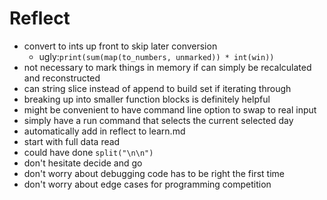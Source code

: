 # Reflect

- convert to ints up front to skip later conversion
    - ugly:`print(sum(map(to_numbers, unmarked)) * int(win))`
- not necessary to mark things in memory if can simply be recalculated and reconstructed
- can string slice instead of append to build set if iterating through
- breaking up into smaller function blocks is definitely helpful
- might be convenient to have command line option to swap to real input
- simply have a run command that selects the current selected day
- automatically add in reflect to learn.md
- start with full data read
- could have done `split("\n\n")`
- don't hesitate decide and go
- don't worry about debugging code has to be right the first time
- don't worry about edge cases for programming competition